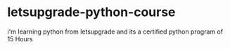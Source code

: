 # letsupgrade-python-course
i'm learning python from letsupgrade and its a certified python program of 15 Hours
